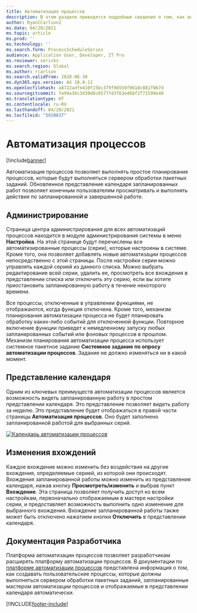 ```yaml
---
title: Автоматизация процессов
description: В этом разделе приводятся подробные сведения о том, как автоматизация процессов позволяет выполнять простое планирование процессов, которые будут выполняться сервером обработки пакетных заданий.
author: RyanCCarlson2
ms.date: 04/20/2021
ms.topic: article
ms.prod: ''
ms.technology: ''
ms.search.form: ProcessScheduleSeries
audience: Application User, Developer, IT Pro
ms.reviewer: sericks
ms.search.region: Global
ms.author: rcarlson
ms.search.validFrom: 2020-06-30
ms.dyn365.ops.version: AX 10.0.11
ms.openlocfilehash: a8722adfe410f15bc379f9b550f0618c881f067d
ms.sourcegitcommit: fa99a36c3d30d0c0577fd3f63ed6bf2f71599e40
ms.translationtype: HT
ms.contentlocale: ru-RU
ms.lasthandoff: 04/20/2021
ms.locfileid: "5920837"
---
```

# <a name="process-automation"></a>Автоматизация процессов

[!include[banner](../includes/banner.md)]

Автоматизация процессов позволяет выполнять простое планирование процессов, которые будут выполняться сервером обработки пакетных заданий. Обновленное представление календаря запланированных работ позволяет конечным пользователям просматривать и выполнять действия по запланированной и завершенной работе.

## <a name="administration"></a>Администрирование

Страница центра администрирования для всех автоматизаций процессов находится в модуле администрирования системы в меню **Настройка**. На этой странице будут перечислены все автоматизированные процессы (серии), которые настроены в системе. Кроме того, она позволяет добавлять новые автоматизации процессов непосредственно с этой страницы. После настройки серии можно управлять каждой серией из данного списка. Можно выбрать редактирование всей серии, удалить ее, просмотреть все вхождения в представлении списка или отключить эту серию, если вы хотите приостановить запланированную работу в течение некоторого времени. 

Все процессы, отключенные в управлении функциями, не отображаются, когда функция отключена. Кроме того, механизм планирования автоматизации процесса не будет планировать обработку каких-либо событий для отключенной функции. Повторное включение функции приведет к немедленному запуску любых запланированных событий или фоновых процессов в прошлом. Механизм планирования автоматизации процесса использует системное пакетное задание **Системное задание по опросу автоматизации процессов**. Задание не должно изменяться ни в какой момент. 

## <a name="calendar-view"></a>Представление календаря

Одним из ключевых преимуществ автоматизации процессов является возможность видеть запланированную работу в простом представлении календаря.  Это представление позволяет видеть работу за неделю. Это представление будет отображаться в правой части страницы **Автоматизация процессов**. Оно будет заполнено запланированной работой для выбранных серий. 

[![Календарь автоматизации процессов](./media/CalendarView2.png)](./media/CalendarView2.png)

## <a name="occurrence-changes"></a>Изменения вхождений

Каждое вхождение можно изменить без воздействия на другие вхождения, определяемые серией, из которой они происходят. Вхождения запланированной работы можно изменить из представления календаря, нажав кнопку **Просмотреть/изменить** и выбрав пункт **Вхождение**. Эта страница позволяет получить доступ ко всем настройкам, первоначально отображаемым в мастере настройки серии, и предоставляет возможность выполнить одно изменение для выбранного вхождения. Вхождение запланированной работы также может быть отключено нажатием кнопки **Отключить** в представлении календаря.

## <a name="developer-documentation"></a>Документация Разработчика

Платформа автоматизации процессов позволяет разработчикам расширять платформу автоматизации процессов. В документации по [платформе автоматизации процессов](../process-automation/process-automation-framework.md) представлена информация о том, как создавать пользовательские процессы, которые должны выполняться сервером обработки пакетных заданий, запланированные мастером автоматизации процессов и отображаемые в представлении календаря автоматически.


[!INCLUDE[footer-include](../../../includes/footer-banner.md)]
